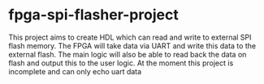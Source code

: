# fpga-spi-flasher-project

This project aims to create HDL which can read and write to external SPI flash memory. The FPGA will take data via UART and 
write this data to the external flash. The main logic will also be able to read back the data on flash and output this to the user logic.
At the moment this project is incomplete and can only echo uart data

